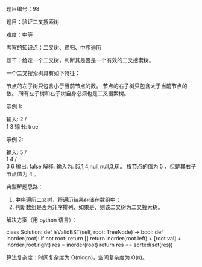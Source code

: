 题目编号：98

题目：验证二叉搜索树

难度：中等

考察的知识点：二叉树、递归、中序遍历

题干：给定一个二叉树，判断其是否是一个有效的二叉搜索树。

一个二叉搜索树具有如下特征：

节点的左子树只包含小于当前节点的数。
节点的右子树只包含大于当前节点的数。
所有左子树和右子树自身必须也是二叉搜索树。

示例 1:

输入:
    2
   / \
  1   3
输出: true

示例 2:

输入:
    5
   / \
  1   4
     / \
    3   6
输出: false
解释: 输入为: [5,1,4,null,null,3,6]。
     根节点的值为 5 ，但是其右子节点值为 4 。

典型解题思路：

1. 中序遍历二叉树，将遍历结果存储在数组中；
2. 判断数组是否为升序排列，如果是，则该二叉树为二叉搜索树。

解决方案（用 python 语言）：

class Solution:
    def isValidBST(self, root: TreeNode) -> bool:
        def inorder(root):
            if not root:
                return []
            return inorder(root.left) + [root.val] + inorder(root.right)
        res = inorder(root)
        return res == sorted(set(res))

算法复杂度：时间复杂度为 O(nlogn)，空间复杂度为 O(n)。